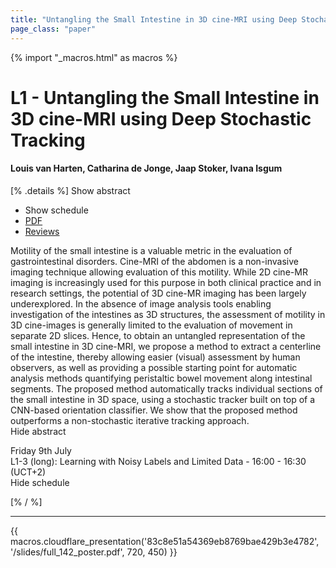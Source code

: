 ```yaml
---
title: "Untangling the Small Intestine in 3D cine-MRI using Deep Stochastic Tracking"
page_class: "paper"
---
```


{% import "_macros.html" as macros %}

# L1 - Untangling the Small Intestine in 3D cine-MRI using Deep Stochastic Tracking

#### Louis van Harten, Catharina de Jonge, Jaap Stoker, Ivana Isgum

[% .details %]
<a class="toggle_visibility" data-selector=".abstract" data-level="3">Show abstract</a>
- <a class="toggle_visibility" data-selector=".schedule" data-level="3">Show schedule</a>
- <a href="/proceedings/vanharten21.pdf">PDF</a>
- <a href="https://openreview.net/forum?id=cfYAFR6s6iJ">Reviews</a>

<p>
    <span class="abstract">
        Motility of the small intestine is a valuable metric in the evaluation of gastrointestinal disorders. Cine-MRI of the abdomen is a non-invasive imaging technique allowing evaluation of this motility. While 2D cine-MR imaging is increasingly used for this purpose in both clinical practice and in research settings, the potential of 3D cine-MR imaging has been largely underexplored. In the absence of image analysis tools enabling investigation of the intestines as 3D structures, the assessment of motility in 3D cine-images is generally limited to the evaluation of movement in separate 2D slices. Hence, to obtain an untangled representation of the small intestine in 3D cine-MRI, we propose a method to extract a centerline of the intestine, thereby allowing easier (visual) assessment by human observers, as well as providing a possible starting point for automatic analysis methods quantifying peristaltic bowel movement along intestinal segments. The proposed method automatically tracks individual sections of the small intestine in 3D space, using a stochastic tracker built on top of a CNN-based orientation classifier. We show that the proposed method outperforms a non-stochastic iterative tracking approach.
        <br>
        <span class="actions"><a class="toggle_visibility" data-level="2">Hide abstract</a></span>
    </span>
</p>

<p>
    <span class="schedule">
         Friday 9th July<br>L1-3 (long): Learning with Noisy Labels and Limited Data - 16:00 - 16:30 (UCT+2)
        <br>
        <span class="actions"><a class="toggle_visibility" data-level="2">Hide schedule</a></span>
    </span>
</p>

[% / %]


---

{{ macros.cloudflare_presentation('83c8e51a54369eb8769bae429b3e4782', '/slides/full_142_poster.pdf', 720, 450) }}
